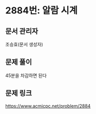 # 2884번: 알람 시계
## 문서 관리자
조승효(문서 생성자)
## 문제 풀이
45분을 차감하면 된다
## 문제 링크
https://www.acmicpc.net/problem/2884